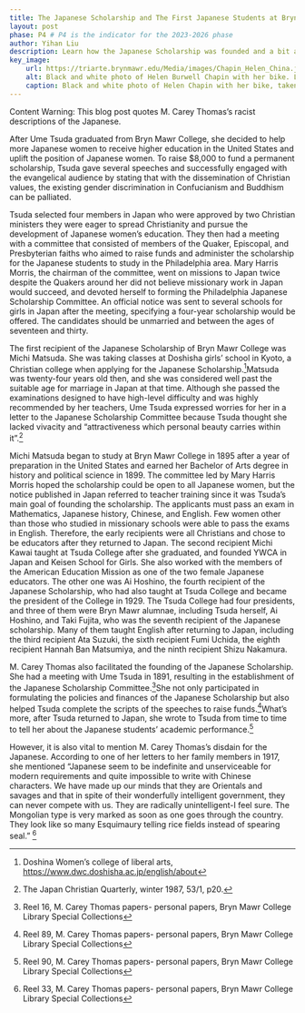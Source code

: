 ```yaml
---
title: The Japanese Scholarship and The First Japanese Students at Bryn Mawr College
layout: post
phase: P4 # P4 is the indicator for the 2023-2026 phase
author: Yihan Liu
description: Learn how the Japanese Scholarship was founded and a bit about the first students to receive it. 
key_image:
    url: https://triarte.brynmawr.edu/Media/images/Chapin_Helen_China.jpg
    alt: Black and white photo of Helen Burwell Chapin with her bike. Landscape of trees and cut down logs in the background.
    caption: Black and white photo of Helen Chapin with her bike, taken during her time in China where she was known to have primarily traveled by cycling. 
---
```

Content Warning: This blog post quotes M. Carey Thomas’s racist descriptions of the Japanese.

After Ume Tsuda graduated from Bryn Mawr College, she decided to help more Japanese women to receive higher education in the United States and uplift the position of Japanese women. To raise $8,000 to fund a permanent scholarship, Tsuda gave several speeches and successfully engaged with the evangelical audience by stating that with the dissemination of Christian values, the existing gender discrimination in Confucianism and Buddhism can be palliated. 

Tsuda selected four members in Japan who were approved by two Christian ministers they were eager to spread Christianity and pursue the development of Japanese women’s education. They then had a meeting with a committee that consisted of members of the Quaker, Episcopal, and Presbyterian faiths who aimed to raise funds and administer the scholarship for the Japanese students to study in the Philadelphia area. Mary Harris Morris, the chairman of the committee, went on missions to Japan twice despite the Quakers around her did not believe missionary work in Japan would succeed, and devoted herself to forming the Philadelphia Japanese Scholarship Committee. An official notice was sent to several schools for girls in Japan after the meeting, specifying a four-year scholarship would be offered. The candidates should be unmarried and between the ages of seventeen and thirty. 

The first recipient of the Japanese Scholarship of Bryn Mawr College was Michi Matsuda. She was taking classes at Doshisha girls’ school in Kyoto, a Christian college when applying for the Japanese Scholarship.[^1]Matsuda was twenty-four years old then, and she was considered well past the suitable age for marriage in Japan at that time. Although she passed the examinations designed to have high-level difficulty and was highly recommended by her teachers, Ume Tsuda expressed worries for her in a letter to the Japanese Scholarship Committee because Tsuda thought she lacked vivacity and “attractiveness which personal beauty carries within it”.[^2]

Michi Matsuda began to study at Bryn Mawr College in 1895 after a year of preparation in the United States and earned her Bachelor of Arts degree in history and political science in 1899. The committee led by Mary Harris Morris hoped the scholarship could be open to all Japanese women, but the notice published in Japan referred to teacher training since it was Tsuda’s main goal of founding the scholarship. The applicants must pass an exam in Mathematics, Japanese history, Chinese, and English. Few women other than those who studied in missionary schools were able to pass the exams in English. Therefore, the early recipients were all Christians and chose to be educators after they returned to Japan. The second recipient Michi Kawai taught at Tsuda College after she graduated, and founded YWCA in Japan and Keisen School for Girls. She also worked with the members of the American Education Mission as one of the two female Japanese educators. The other one was Ai Hoshino, the fourth recipient of the Japanese Scholarship, who had also taught at Tsuda College and became the president of the College in 1929. The Tsuda College had four presidents, and three of them were Bryn Mawr alumnae, including Tsuda herself, Ai Hoshino, and Taki Fujita, who was the seventh recipient of the Japanese scholarship. Many of them taught English after returning to Japan, including the third recipient Ata Suzuki, the sixth recipient Fumi Uchida, the eighth recipient Hannah Ban Matsumiya, and the ninth recipient Shizu Nakamura.

M. Carey Thomas also facilitated the founding of the Japanese Scholarship. She had a meeting with Ume Tsuda in 1891, resulting in the establishment of the Japanese Scholarship Committee.[^3]She not only participated in formulating the policies and finances of the Japanese Scholarship but also helped Tsuda complete the scripts of the speeches to raise funds.[^4]What’s more, after Tsuda returned to Japan, she wrote to Tsuda from time to time to tell her about the Japanese students’ academic performance.[^5]

However, it is also vital to mention M. Carey Thomas’s disdain for the Japanese. According to one of her letters to her family members in 1917, she mentioned “Japanese seem to be indefinite and unserviceable for modern requirements and quite impossible to write with Chinese characters. We have made up our minds that they are Orientals and savages and that in spite of their wonderfully intelligent government, they can never compete with us. They are radically unintelligent-I feel sure. The Mongolian type is very marked as soon as one goes through the country. They look like so many Esquimaury telling rice fields instead of spearing seal.” [^6]

[^1]:Doshina Women’s college of liberal arts, https://www.dwc.doshisha.ac.jp/english/about
[^2]:The Japan Christian Quarterly, winter 1987, 53/1, p20.
[^3]:Reel 16, M. Carey Thomas papers- personal papers, Bryn Mawr College Library Special Collections
[^4]:Reel 89, M. Carey Thomas papers- personal papers, Bryn Mawr College Library Special Collections
[^5]:Reel 90, M. Carey Thomas papers- personal papers, Bryn Mawr College Library Special Collections
[^6]:Reel 33, M. Carey Thomas papers- personal papers, Bryn Mawr College Library Special Collections

